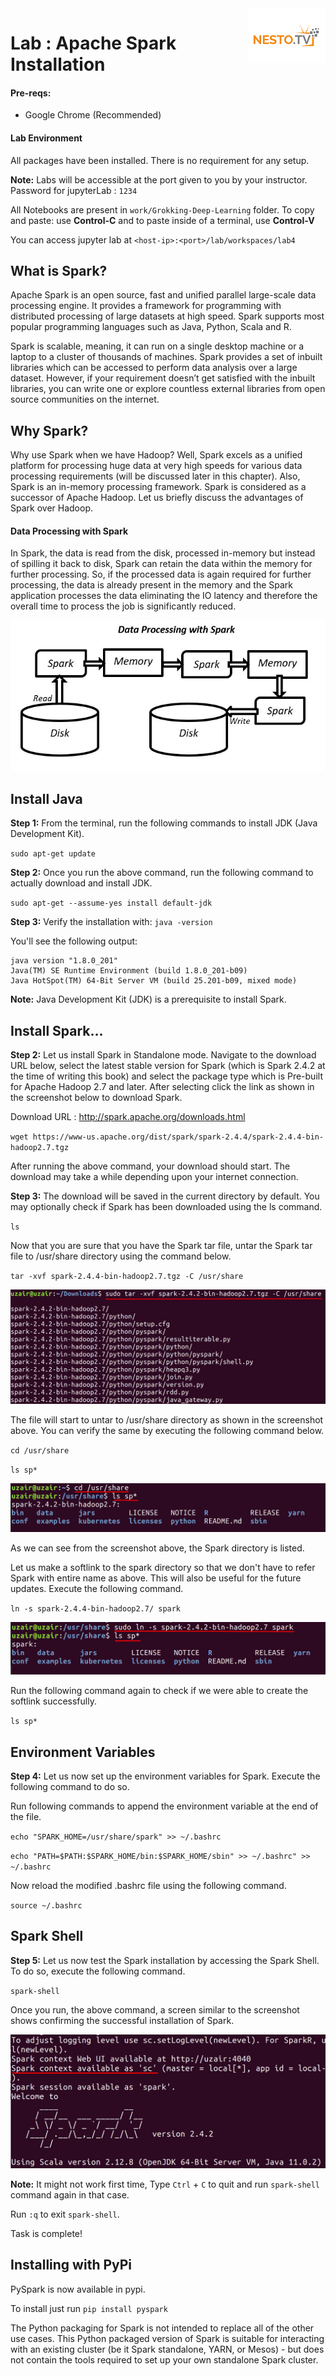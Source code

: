 <img align="right" src="./logo-small.png">

# Lab : Apache Spark Installation

#### Pre-reqs:
- Google Chrome (Recommended)

#### Lab Environment
All packages have been installed. There is no requirement for any setup.

**Note:** Labs will be accessible at the port given to you by your instructor. Password for jupyterLab : `1234`

All Notebooks are present in `work/Grokking-Deep-Learning` folder. To copy and paste: use **Control-C** and to paste inside of a terminal, use **Control-V**

You can access jupyter lab at `<host-ip>:<port>/lab/workspaces/lab4`

## What is Spark?

Apache Spark is an open source, fast and unified parallel large-scale data processing engine. It provides a framework for programming with distributed processing of large datasets at high speed. Spark supports most popular programming languages such as Java, Python, Scala and R. 

Spark is scalable, meaning, it can run on a single desktop machine or a laptop to a cluster of thousands of machines. Spark provides a set of inbuilt libraries which can be accessed to perform data analysis over a large dataset. However, if your requirement doesn’t get satisfied with the inbuilt libraries, you can write one or explore countless external libraries from open source communities on the internet.

## Why Spark?

Why use Spark when we have Hadoop? Well, Spark excels as a unified platform for processing huge data at very high speeds for various data processing requirements (will be discussed later in this chapter). Also, Spark is an in-memory processing framework. Spark is considered as a successor of Apache Hadoop. Let us briefly discuss the advantages of Spark over Hadoop.


#### Data Processing with Spark

In Spark, the data is read from the disk, processed in-memory but instead of spilling it back to disk, Spark can retain the data within the memory for further processing. So, if the processed data is again required for further processing, the data is already present in the memory and the Spark application processes the data eliminating the IO latency and therefore the overall time to process the job is significantly reduced. 

![](./Screenshots/spark.JPG)

## Install Java


**Step 1:** From the terminal, run the following commands to install JDK (Java Development Kit).

`sudo apt-get update` 

**Step 2:** Once you run the above command, run the following command to actually download and install JDK.

`sudo apt-get --assume-yes install default-jdk` 


**Step 3:** Verify the installation with: `java -version` 

You'll see the following output:

```
java version "1.8.0_201"
Java(TM) SE Runtime Environment (build 1.8.0_201-b09)
Java HotSpot(TM) 64-Bit Server VM (build 25.201-b09, mixed mode)
```

**Note:** Java Development Kit (JDK) is a prerequisite to install Spark.

## Install Spark...


**Step 2:** Let us install Spark in Standalone mode. Navigate to the download URL below, select the latest stable version for Spark (which is Spark 2.4.2 at the time of writing this book) and select the package type which is Pre-built for Apache Hadoop 2.7 and later. After selecting click the link as shown in the screenshot below to download Spark.

Download URL : http://spark.apache.org/downloads.html

`wget https://www-us.apache.org/dist/spark/spark-2.4.4/spark-2.4.4-bin-hadoop2.7.tgz`

After running the above command, your download should start. The download may take a while depending upon your internet connection.

**Step 3:** The download will be saved in the current directory by default. You may optionally check if Spark has been downloaded using the ls command.

`ls`


 

Now that you are sure that you have the Spark tar file, untar the Spark tar file to /usr/share directory using the command below.

`tar -xvf spark-2.4.4-bin-hadoop2.7.tgz -C /usr/share` 
 
![](./Screenshots/Chapter_3/Selection_005.png)

The file will start to untar to /usr/share directory as shown in the screenshot above. You can verify the same by executing the following command below.

`cd /usr/share`

`ls sp*`

![](./Screenshots/Chapter_3/Selection_006.png)

As we can see from the screenshot above, the Spark directory is listed.


Let us make a softlink to the spark directory so that we don't have to refer Spark with entire name as above. This will also be useful for the future updates. Execute the following command.

`ln -s spark-2.4.4-bin-hadoop2.7/ spark`

![](./Screenshots/Chapter_3/Selection_007.png)

Run the following command again to check if we were able to create the softlink successfully.

`ls sp*`
 
 ## Environment Variables

**Step 4:** Let us now set up the environment variables for Spark. Execute the following command to do so.

Run following commands to append the environment variable at the end of the file.

`echo "SPARK_HOME=/usr/share/spark" >> ~/.bashrc`

`echo "PATH=$PATH:$SPARK_HOME/bin:$SPARK_HOME/sbin" >> ~/.bashrc" >> ~/.bashrc`


Now reload the modified .bashrc file using the following command.

`source ~/.bashrc`

## Spark Shell



**Step 5:** Let us now test the Spark installation by accessing the Spark Shell. To do so, execute the following command.

`spark-shell`

Once you run, the above command, a screen similar to the screenshot shows confirming the successful installation of Spark.
 
![](./Screenshots/Chapter_3/Selection_018.png)

**Note:** It might not work first time, Type `Ctrl` + `C` to quit and run `spark-shell` command again in that case.

Run `:q` to exit `spark-shell`.

Task is complete!

## Installing with PyPi

PySpark is now available in pypi. 

To install just run `pip install pyspark` 


The Python packaging for Spark is not intended to replace all of the other use cases. This Python packaged version of Spark is suitable for interacting with an existing cluster (be it Spark standalone, YARN, or Mesos) - but does not contain the tools required to set up your own standalone Spark cluster.